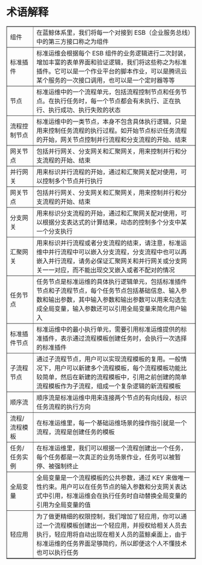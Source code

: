 # 术语解释

<table border="1"  width='0%'>
  <tr>
    <td width='14%'>组件</td>
    <td>在蓝鲸体系里，我们将每一个对接到 ESB（企业服务总线）中的第三方接口称之为组件</td>
  </tr>
  <tr>
    <td> 标准插件 </td>
    <td>  标准运维会根据每个 ESB 组件的业务逻辑进行二次封装，增加丰富的表单界面和验证逻辑，我们将这些称之为标准插件。它可以是一个作业平台的脚本作业，可以是腾讯云某个服务的一次接口调用，也可以是一个定时器等等 </td>
  </tr>
  <tr>
    <td> 节点 </td>
    <td> 标准运维中的一个流程单元，包括流程控制节点和任务节点。在执行任务时，每一个节点都会有未执行、正在执行、执行成功、执行失败的状态 </td>
    </tr>
    <tr>
      <td> 流程控制节点 </td>
      <td> 标准运维中的一类节点，本身不包含具体执行逻辑，只是用来控制任务流程的执行过程。如开始节点标识任务流程的开始，网关节点控制并行流程和分支流程的开始、结束 </td>
      </tr>
      <tr>
        <td> 网关节点 </td>
        <td> 包括并行网关、分支网关和汇聚网关，用来控制并行和分支流程的开始、结束 </td>
        </tr>
        <tr>
          <td> 并行网关 </td>
          <td> 用来标识并行流程的开始，通过和汇聚网关配对使用，可以控制多个节点并行执行 </td>
          </tr>
          <tr>
            <td> 网关节点 </td>
            <td> 包括并行网关、分支网关和汇聚网关，用来控制并行和分支流程的开始、结束 </td>
            </tr>
            <tr>
              <td> 分支网关 </td>
              <td> 用来标识分支流程的开始，通过和汇聚网关配对使用，可以根据分支表达式的计算结果，动态的控制多个分支中某一个分支执行 </td>
              </tr>
              <tr>
                <td> 汇聚网关 </td>
                <td> 用来标识并行流程或者分支流程的结束，请注意，标准运维中并行流程中可以嵌入分支流程，分支流程中也可以再嵌入并行流程，请务必保证汇聚网关和并行网关或分支网关一一对应，而不能出现交叉嵌入或者不配对的情况 </td>
                </tr>
                <tr>
                  <td> 任务节点 </td>
                  <td> 任务节点是标准运维的具体执行逻辑单元，包括标准插件节点和子流程节点，每个任务节点包括基础信息、输入参数和输出参数，其中输入参数和输出参数可以用来勾选生成全局变量，输入参数还可以引用全局变量来简化用户输入 </td>
                  </tr>
                  <tr>
                    <td> 标准插件节点 </td>
                    <td> 标准运维中的最小执行单元，需要引用标准运维提供的标准插件，表示通过流程模板创建任务时，会执行一次选择的标准插件 </td>
                    </tr>
                    <tr>
                      <td> 子流程节点 </td>
                      <td> 通过子流程节点，用户可以实现流程模板的复用。一般情况下，用户可以新建多个流程模板，每个流程模板功能比较简单，然后在新建的流程模板中，引用之前创建的简单流程模板作为子流程，组成一个复杂逻辑的新流程模板 </td>
                      </tr>
                      <tr>
                        <td> 顺序流 </td>
                        <td> 顺序流是标准运维中用来连接两个节点的有向线段，标识任务流程的执行方向</td>
                        </tr>
                        <tr>
                          <td> 流程/流程模板 </td>
                          <td>在标准运维里，每一个基础运维场景的操作指引就是一个流程，流程是创建任务的模板</td>
                          </tr>
                          <tr>
                            <td> 任务/任务实例 </td>
                            <td>在标准运维里，我们可以根据一个流程创建出一个任务，每个任务都是一次真正的业务场景作业，任务可以被暂停、被强制终止</td>
                            </tr>
                            <tr>
                              <td> 全局变量 </td>
                              <td>全局变量是一个流程模板的公共参数，通过 KEY 来做唯一性约束。用户可以在任务节点的输入参数和分支网关表达式中引用，标准运维会在执行任务时自动替换全局变量的引用为全局变量的值</td>
                              </tr>
                              <tr>
                                <td> 轻应用 </td>
                                <td>为了做更精细的权限控制，我们增加了轻应用，你可以通过一个流程模板创建出一个轻应用，并授权给相关人员去执行，轻应用将自动出现在相关人员的蓝鲸桌面上，由于标准运维的任务界面足够简约，所以即便这个人不懂技术也可以执行任务</td>

</table>
